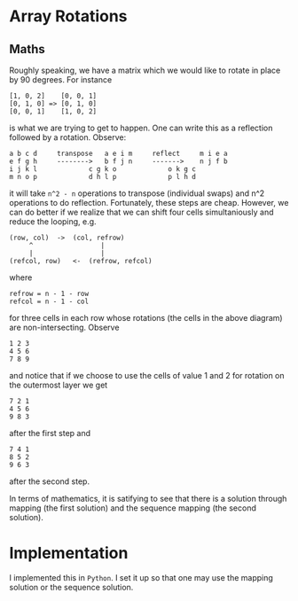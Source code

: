 # Array Rotations

## Maths

Roughly speaking, we have a matrix which we would like to rotate in place by 90 degrees. For instance

	[1, 0, 2]    [0, 0, 1]
	[0, 1, 0] => [0, 1, 0]
	[0, 0, 1]    [1, 0, 2]

is what we are trying to get to happen. One can write this as a reflection followed by a rotation. Observe:

	a b c d		transpose	a e i m		reflect		m i e a
	e f g h		-------->	b f j n		------->	n j f b
	i j k l				c g k o				o k g c
	m n o p				d h l p				p l h d

it will take `n^2 - n` operations to transpose (individual swaps) and n^2 operations to do reflection. Fortunately, these steps are cheap. However, we can do better if we realize that we can shift four cells simultaniously and reduce the looping, e.g.

	(row, col)	->	(col, refrow)
	     ^ 			       |
	     |			       |
	(refcol, row)	<-	(refrow, refcol)

where 

	refrow = n - 1 - row
	refcol = n - 1 - col

for three cells in each row whose rotations (the cells in the above diagram) are non-intersecting. Observe 

	1 2 3
	4 5 6 
	7 8 9

and notice that if we choose to use the cells of value 1 and 2 for rotation on the outermost layer we get

	7 2 1
	4 5 6
 	9 8 3

after the first step and

	7 4 1
	8 5 2
	9 6 3

after the second step.

In terms of mathematics, it is satifying to see that there is a solution through mapping (the first solution) and the sequence mapping (the second solution).

# Implementation

I implemented this in `Python`. I set it up so that one may use the mapping solution or the sequence solution.

